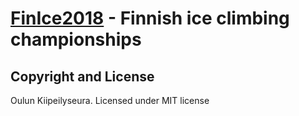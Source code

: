 # [FinIce2018](http://www.finice2018.com/) - Finnish ice climbing championships

## Copyright and License
Oulun Kiipeilyseura. Licensed under MIT license